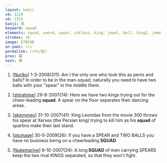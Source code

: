 ```yaml
---
layout: kanji
v4: 1229
v6: 1315
kanji: 班
keyword: squad
elements: squad, sword, spear, cutlass, king, jewel, ball, king2, jewel2, ball2
strokes: 10
image: E78FAD
on-yomi: ハン
permalink: /rtk/班/
prev: 霧
next: 帰
---
```


1) [<a href="http://kanji.koohii.com/profile/Nuriko">Nuriko</a>] 1-3-2008(311): Am I the only one who took this as penis and balls? In order to be in the man-squad, naturally you need to have two balls with your &quot;spear&quot; in the middle there.

2) [<a href="http://kanji.koohii.com/profile/shirahime">shirahime</a>] 29-8-2007(74): Here we have two kings trying out for the cheer-leading<strong> squad</strong>. A spear on the floor separates their dancing areas.

3) [<a href="http://kanji.koohii.com/profile/skinnyneo">skinnyneo</a>] 31-10-2007(41): King Leonidas from the movie 300 throws his spear at Xerxes (the Persian king) trying to kill him as his<strong> squad</strong> of spartins make their last stand.

4) [<a href="http://kanji.koohii.com/profile/plumage">plumage</a>] 30-5-2009(26): If you have a SPEAR and TWO BALLS you have no business being on a cheerleading<strong> SQUAD</strong>.

5) [<a href="http://kanji.koohii.com/profile/Nukemarine">Nukemarine</a>] 9-10-2007(24): A long<strong> SQUAD</strong> of men carrying SPEARS keep the two rival KINGS separated, so that they won&#039;t fight.

